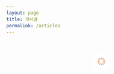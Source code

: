 ```yaml
---
layout: page
title: 게시글
permalink: /articles
---
```


<style>
a.btn-login {
  zoom:1;
  display:block;
  width:100px;
  height:40px;
  line-height:40px;
  margin:15px 0;
  padding:0 40px;
  border:2px solid #f4512c;
  background-color:#fff;
  color:#f4512c;
  font-size:14px;
  font-weight:bold;
  letter-spacing:-1.4px;
  text-decoration:none;
  text-align:center;
}
.article {
  margin:25px 25px 50px;
}
.article h2 {
  margin-bottom:10px;
}
.article hr {
  margin:15px 0;
}
.article iframe {
  max-width:100%;
  border:none;
}
</style>

<div id="please-login" class="content-sculptpost" style="display:none">
  <h3>로그인이 필요합니다.</h3>
  <p>
    상세한 열람을 원하시면 의료법상 로그인이 필요합니다.
  </p>
  <a class="btn-login" href="/login"><strong>로그인</strong></a>
  <blockquote>
    의료법 제56조 2항 2호<br>
    의료법 시행령 제23조 1항 2호
  </blockquote>
</div>

<div class="article">
  <div id="content">
    <img src="/assets/icon-loading.svg" alt="로딩중" width="40" height="40" style="display:block; margin:50px auto">
  </div>
</div>

<script>
var articleId = location.href.split('id=')[1];
app.content.get({
  schemaKey: 'articles',
  entryId: articleId,
  populate: true
}).then(function (data) {
  $('#content').empty();
  var article = data;
  //
  var category = article.category;
  var title = article.title;
  var created = article.created;
  var content = article.content;
  //
  var markupSrc = [
    '<h2>' + title + '</h2>',
    '<time datetime="' + created + '">' + created + '</time>',
    '<hr>',
    '<div>' + content + '</div>'
  ];
  // 리뷰 글은 로그인을 해야만 조회 가능
  if (category === 'review') {
    firebase.auth().onAuthStateChanged(function (user) {
      if (user) {
        $('#content').append(markupSrc.join(''));
      } else {
        $('.btn-login').attr('href', '/login?refer=' + location.href);
        $('#please-login').show();
      }
    });
  } else {
    $('#content').append(markupSrc.join(''));
  }
});
</script>